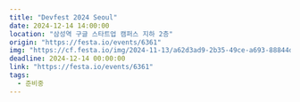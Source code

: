 ```yaml
---
title: "Devfest 2024 Seoul"
date: 2024-12-14 14:00:00 
location: "삼성역 구글 스타트업 캠퍼스 지하 2층"
origin: "https://festa.io/events/6361"
img: "https://cf.festa.io/img/2024-11-13/a62d3ad9-2b35-49ce-a693-88844d3e1eb1.png"
deadline: 2024-12-14 00:00:00 
link: "https://festa.io/events/6361"
tags:
  - 준비중
---
```


